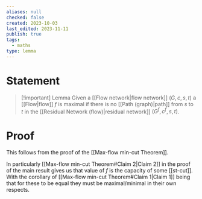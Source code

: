```yaml
---
aliases: null
checked: false
created: 2023-10-03
last_edited: 2023-11-11
publish: true
tags:
  - maths
type: lemma
---
```

# Statement

>[!important] Lemma
>Given a [[Flow network|flow network]] $(G, c, s, t)$ a [[Flow|flow]] $f$ is maximal if there is no [[Path (graph)|path]] from $s$ to $t$ in the [[Residual Network (flow)|residual network]] $(G^f, c^f, s, t)$.
>

# Proof

This follows from the proof of the [[Max-flow min-cut Theorem]].

In particularly [[Max-flow min-cut Theorem#Claim 2|Claim 2]] in the proof of the main result gives us that value of $f$ is the capacity of some [[st-cut]]. With the corollary of [[Max-flow min-cut Theorem#Claim 1|Claim 1]] being that for these to be equal they must be maximal/minimal in their own respects.
